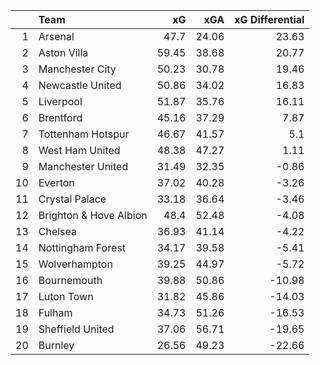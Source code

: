 |    | Team                   |    xG |   xGA |   xG Differential |
|---:|:-----------------------|------:|------:|------------------:|
|  1 | Arsenal                | 47.7  | 24.06 |             23.63 |
|  2 | Aston Villa            | 59.45 | 38.68 |             20.77 |
|  3 | Manchester City        | 50.23 | 30.78 |             19.46 |
|  4 | Newcastle United       | 50.86 | 34.02 |             16.83 |
|  5 | Liverpool              | 51.87 | 35.76 |             16.11 |
|  6 | Brentford              | 45.16 | 37.29 |              7.87 |
|  7 | Tottenham Hotspur      | 46.67 | 41.57 |              5.1  |
|  8 | West Ham United        | 48.38 | 47.27 |              1.11 |
|  9 | Manchester United      | 31.49 | 32.35 |             -0.86 |
| 10 | Everton                | 37.02 | 40.28 |             -3.26 |
| 11 | Crystal Palace         | 33.18 | 36.64 |             -3.46 |
| 12 | Brighton & Hove Albion | 48.4  | 52.48 |             -4.08 |
| 13 | Chelsea                | 36.93 | 41.14 |             -4.22 |
| 14 | Nottingham Forest      | 34.17 | 39.58 |             -5.41 |
| 15 | Wolverhampton          | 39.25 | 44.97 |             -5.72 |
| 16 | Bournemouth            | 39.88 | 50.86 |            -10.98 |
| 17 | Luton Town             | 31.82 | 45.86 |            -14.03 |
| 18 | Fulham                 | 34.73 | 51.26 |            -16.53 |
| 19 | Sheffield United       | 37.06 | 56.71 |            -19.65 |
| 20 | Burnley                | 26.56 | 49.23 |            -22.66 |
